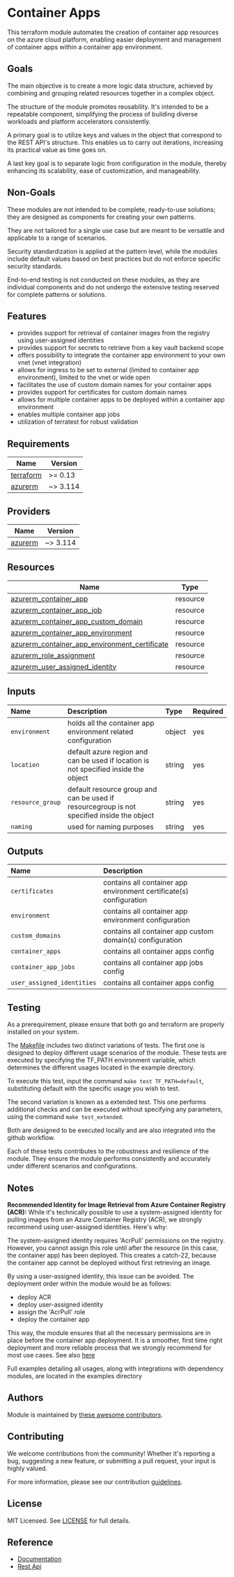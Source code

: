 # Container Apps

This terraform module automates the creation of container app resources on the azure cloud platform, enabling easier deployment and management of container apps within a container app environment.

## Goals

The main objective is to create a more logic data structure, achieved by combining and grouping related resources together in a complex object.

The structure of the module promotes reusability. It's intended to be a repeatable component, simplifying the process of building diverse workloads and platform accelerators consistently.

A primary goal is to utilize keys and values in the object that correspond to the REST API's structure. This enables us to carry out iterations, increasing its practical value as time goes on.

A last key goal is to separate logic from configuration in the module, thereby enhancing its scalability, ease of customization, and manageability.

## Non-Goals

These modules are not intended to be complete, ready-to-use solutions; they are designed as components for creating your own patterns.

They are not tailored for a single use case but are meant to be versatile and applicable to a range of scenarios.

Security standardization is applied at the pattern level, while the modules include default values based on best practices but do not enforce specific security standards.

End-to-end testing is not conducted on these modules, as they are individual components and do not undergo the extensive testing reserved for complete patterns or solutions.

## Features

- provides support for retrieval of container images from the registry using user-assigned identities
- provides support for secrets to retrieve from a key vault backend scope
- offers possibility to integrate the container app environment to your own vnet (vnet integration)
- allows for ingress to be set to external (limited to container app environment), limited to the vnet or wide open
- facilitates the use of custom domain names for your container apps
- provides support for certificates for custom domain names
- allows for multiple container apps to be deployed within a container app environment
- enables multiple container app jobs
- utilization of terratest for robust validation

## Requirements

| Name | Version |
|------|---------|
| <a name="requirement_terraform"></a> [terraform](#requirement\_terraform) | >= 0.13 |
| <a name="requirement_azurerm"></a> [azurerm](#requirement\_azurerm) | ~> 3.114 |

## Providers

| Name | Version |
|------|---------|
| <a name="provider_azurerm"></a> [azurerm](#provider\_azurerm) | ~> 3.114 |

## Resources

| Name | Type |
|------|------|
| [azurerm_container_app](https://registry.terraform.io/providers/hashicorp/azurerm/latest/docs/resources/container_app) | resource |
| [azurerm_container_app_job](https://registry.terraform.io/providers/hashicorp/azurerm/latest/docs/resources/container_app_job) | resource |
| [azurerm_container_app_custom_domain](https://registry.terraform.io/providers/hashicorp/azurerm/latest/docs/resources/container_app_custom_domain) | resource |
| [azurerm_container_app_environment](https://registry.terraform.io/providers/hashicorp/azurerm/latest/docs/resources/container_app_environment) | resource |
| [azurerm_container_app_environment_certificate](https://registry.terraform.io/providers/hashicorp/azurerm/latest/docs/resources/container_app_environment_certificate) | resource |
| [azurerm_role_assignment](https://registry.terraform.io/providers/hashicorp/azurerm/latest/docs/resources/role_assignment) | resource |
| [azurerm_user_assigned_identity](https://registry.terraform.io/providers/hashicorp/azurerm/latest/docs/resources/user_assigned_identity) | resource |

## Inputs

| Name | Description | Type | Required |
| :-- | :-- | :-- | :-- |
| `environment` | holds all the container app environment related configuration | object | yes |
| `location` | default azure region and can be used if location is not specified inside the object | string | yes |
| `resource_group` | default resource group and can be used if resourcegroup is not specified inside the object | string | yes |
| `naming` | used for naming purposes | string | yes |

## Outputs

| Name | Description |
| :-- | :-- |
| `certificates` | contains all container app environment certificate(s) configuration |
| `environment` | contains all container app environment configuration |
| `custom_domains` | contains all container app custom domain(s) configuration |
| `container_apps` | contains all container apps config |
| `container_app_jobs` | contains all container app jobs config |
| `user_assigned_identities` | contains all container apps config |

## Testing

As a prerequirement, please ensure that both go and terraform are properly installed on your system.

The [Makefile](Makefile) includes two distinct variations of tests. The first one is designed to deploy different usage scenarios of the module. These tests are executed by specifying the TF_PATH environment variable, which determines the different usages located in the example directory.

To execute this test, input the command ```make test TF_PATH=default```, substituting default with the specific usage you wish to test.

The second variation is known as a extended test. This one performs additional checks and can be executed without specifying any parameters, using the command ```make test_extended```.

Both are designed to be executed locally and are also integrated into the github workflow.

Each of these tests contributes to the robustness and resilience of the module. They ensure the module performs consistently and accurately under different scenarios and configurations.

## Notes

**Recommended Identity for Image Retrieval from Azure Container Registry (ACR):**
While it's technically possible to use a system-assigned identity for pulling images from an Azure Container Registry (ACR), we strongly recommend using user-assigned identities. Here's why:

The system-assigned identity requires 'AcrPull' permissions on the registry. However, you cannot assign this role until after the resource (in this case, the container app) has been deployed. This creates a catch-22, because the container app cannot be deployed without first retrieving an image.

By using a user-assigned identity, this issue can be avoided. The deployment order within the module would be as follows:

- deploy ACR
- deploy user-assigned identity
- assign the 'AcrPull' role
- deploy the container app

This way, the module ensures that all the necessary permissions are in place before the container app deployment. It is a smoother, first time right deployment and more reliable process that we strongly recommend for most use cases.
See also [here](https://learn.microsoft.com/en-us/azure/container-apps/managed-identity?tabs=portal%2Cdotnet#common-use-cases)

Full examples detailing all usages, along with integrations with dependency modules, are located in the examples directory

## Authors

Module is maintained by [these awesome contributors](https://github.com/cloudnationhq/terraform-azure-ca/graphs/contributors).

## Contributing

We welcome contributions from the community! Whether it's reporting a bug, suggesting a new feature, or submitting a pull request, your input is highly valued.

For more information, please see our contribution [guidelines](./CONTRIBUTING.md).

## License

MIT Licensed. See [LICENSE](./LICENSE) for full details.

## Reference

- [Documentation](https://learn.microsoft.com/en-us/azure/container-apps/)
- [Rest Api](https://learn.microsoft.com/en-us/rest/api/containerapps/)
